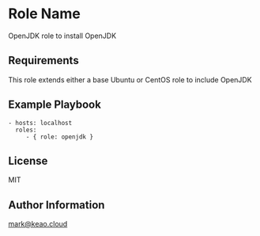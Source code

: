 Role Name
=========

OpenJDK role to install OpenJDK

Requirements
------------

This role extends either a base Ubuntu or CentOS role to include OpenJDK


Example Playbook
----------------

    - hosts: localhost
      roles:
         - { role: openjdk }

License
-------

MIT

Author Information
------------------

mark@keao.cloud
